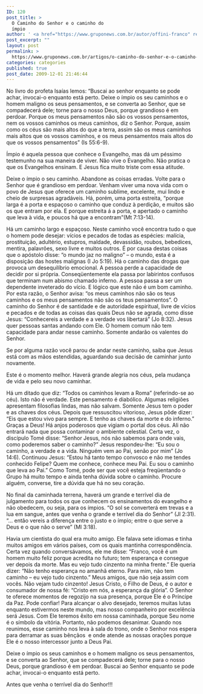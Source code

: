 ```yaml
---
ID: 120
post_title: >
  O Caminho do Senhor e o caminho do
  ímpio
author: ' <a href="https://www.gruponews.com.br/autor/offini-franco" rel="tag">Offini Franco</a>'
post_excerpt: ""
layout: post
permalink: >
  https://www.gruponews.com.br/artigos/o-caminho-do-senhor-e-o-caminho-do-impio
categories: categories
published: true
post_date: 2009-12-01 21:46:44
---
```

No livro do profeta Isaías lemos: “Buscai ao senhor enquanto se pode achar, invocai-o enquanto está perto. Deixe o ímpio os seu caminhos e o homem maligno os seus pensamentos, e se converta ao Senhor, que se compadecerá dele; torne para o nosso Deus, porque grandioso é em perdoar. Porque os meus pensamentos não são os vossos pensamentos, nem os vossos caminhos os meus caminhos, diz o Senhor. Porque, assim como os céus são mais altos do que a terra, assim são os meus caminhos mais altos que os vossos caminhos, e os meus pensamentos mais altos do que os vossos pensamentos” (Is 55:6-9).

Ímpio é aquela pessoa que conhece o Evangelho, mas dá um péssimo testemunho na sua maneira de viver. Não vive o Evangelho. Não pratica o que os Evangelhos ensinam. E Jesus fica muito triste com essa atitude.

Deixe o ímpio o seu caminho. Abandone as coisas erradas. Volte para o Senhor que é grandioso em perdoar. Venham viver uma nova vida com o povo de Jesus que oferece um caminho sublime, excelente, mui lindo e cheio de surpresas agradáveis. Há, porém, uma porta estreita, “porque larga é a porta e espaçoso o caminho que conduz à perdição, e muitos são os que entram por ela. E porque estreita á a porta, e apertado o caminho que leva à vida, e poucos há que a encontram”(Mt 7:13-14).

Há um caminho largo e espaçoso. Neste caminho você encontra tudo o que o homem pode desejar: vícios e pecados de todas as espécies: malícia, prostituição, adultério, estupros, maldade, devassidão, roubos, bebedices, mentira, palavrões, sexo livre e muitos outros. É por causa destas coisas que o apóstolo disse: “o mundo jaz no maligno” – o mundo, esta é a disposição das hostes malignas (I Jo 5:19). Há o caminho das drogas que provoca um desequilíbrio emocional. A pessoa perde a capacidade de decidir por si própria. Conseqüentemente ela passa por labirintos confusos que terminam num abismo chamado inferno. A pessoa passa a ser um dependente inveterado do vício. E lógico que este não é um bom caminho. Por esta razão, o Senhor avisa: “os meus caminhos não são os teus caminhos e os meus pensamentos não são os teus pensamentos”. O caminho do Senhor é de santidade e de autoridade espiritual, livre de vícios e pecados e de todas as coisas das quais Deus não se agrada, como disse Jesus: “Conhecereis a verdade e a verdade vos libertará” (Jo 8:32). Jesus quer pessoas santas andando com Ele. O homem comum não tem capacidade para andar nesse caminho. Somente andarão os valentes do Senhor.

Se por alguma razão você parou de andar neste caminho, saiba que Jesus está com as mãos estendidas, aguardando sua decisão de caminhar junto novamente.

Este é o momento melhor. Haverá grande alegria nos céus, pela mudança de vida e pelo seu novo caminhar.

Há um ditado que diz: “Todos os caminhos levam a Roma” (referindo-se ao céu). Isto não é verdade. Este pensamento é diabólico. Algumas religiões apresentam filosofias lindas, mas não salvam. Somente Jesus tem o poder e as chaves dos céus. Depois que ressuscitou vitorioso, Jesus pôde dizer: “Eis que estou vivo para sempre. E tenho as chaves da morte e do inferno.” Graças a Deus! Há anjos poderosos que vigiam o portal dos céus. Ali não entrará nada que possa contaminar o ambiente celestial. Certa vez, o discípulo Tomé disse: “Senhor Jesus, nós não sabemos para onde vais, como poderemos saber o caminho?” Jesus respondeu-lhe: “Eu sou o caminho, a verdade e a vida. Ninguém vem ao Pai, senão por mim” (Jo 14:6). Continuou Jesus: “Estou há tanto tempo convosco e não me tendes conhecido Felipe? Quem me conhece, conhece meu Pai. Eu sou o caminho que leva ao Pai.” Como Tomé, pode ser que você esteja freqüentando o Grupo há muito tempo e ainda tenha dúvida sobre o caminho. Procure alguém, converse, tire a dúvida que há no seu coração.

No final da caminhada terrena, haverá um grande e terrível dia de julgamento para todos os que conhecem os ensinamentos do evangelho e não obedecem, ou seja, para os ímpios. “O sol se converterá em trevas e a lua em sangue, antes que venha o grande e terrível dia do Senhor” (Jl 2:31). “... então vereis a diferença entre o justo e o ímpio; entre o que serve a Deus e o que não o serve” (Ml 3:18).

Havia um cientista do qual era muito amigo. Ele falava sete idiomas e tinha muitos amigos em vários países, com os quais mantinha correspondência. Certa vez quando conversávamos, ele me disse: “Franco, você é um homem muito feliz porque acredita no futuro; tem esperança e consegue ver depois da morte. Mas eu vejo tudo cinzento na minha frente.” Ele queria dizer: “Não tenho esperança no amanhã eterno. Para mim, não tem caminho – eu vejo tudo cinzento.” Meus amigos, que não seja assim com vocês. Não vejam tudo cinzento! Jesus Cristo, o Filho de Deus, é o autor e consumador de nossa fé: “Cristo em nós, a esperança da glória”. O Senhor te oferece momentos de regozijo na sua presença, porque Ele é o Príncipe da Paz. Pode confiar! Para alcançar o alvo desejado, teremos muitas lutas enquanto estivermos neste mundo, mas nosso companheiro por excelência será Jesus. Com Ele teremos êxito em nossa caminhada, porque Seu nome é o símbolo da vitória. Portanto, não podemos desanimar. Quando nos reunimos, esse caminho nos leva à sala do trono, onde o Senhor nos espera para derramar as suas bênçãos  e onde atende as nossas orações porque Ele é o nosso intercessor junto a Deus Pai.

Deixe o ímpio os seus caminhos e o homem maligno os seus pensamentos, e se converta ao Senhor, que se compadecerá dele; torne para o nosso Deus, porque grandioso é em perdoar. Buscai ao Senhor enquanto se pode achar, invocai-o enquanto está perto.

Antes que venha o terrível dia do Senhor!!!